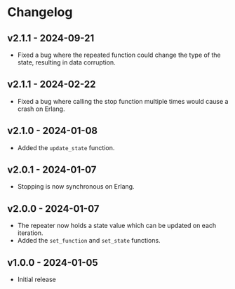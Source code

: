 # Changelog

## v2.1.1 - 2024-09-21

- Fixed a bug where the repeated function could change the type of the state,
  resulting in data corruption.

## v2.1.1 - 2024-02-22

- Fixed a bug where calling the stop function multiple times would cause a crash
  on Erlang.

## v2.1.0 - 2024-01-08

- Added the `update_state` function.

## v2.0.1 - 2024-01-07

- Stopping is now synchronous on Erlang.

## v2.0.0 - 2024-01-07

- The repeater now holds a state value which can be updated on each iteration.
- Added the `set_function` and `set_state` functions.

## v1.0.0 - 2024-01-05

- Initial release
